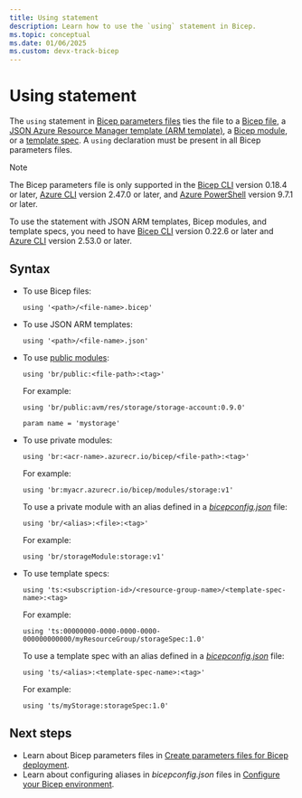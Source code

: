 ```yaml
---
title: Using statement
description: Learn how to use the `using` statement in Bicep.
ms.topic: conceptual
ms.date: 01/06/2025
ms.custom: devx-track-bicep
---
```


# Using statement

The `using` statement in [Bicep parameters files](./parameter-files.md) ties the file to a [Bicep file](./file.md), a [JSON Azure Resource Manager template (ARM template)](../templates/syntax.md), a [Bicep module](./modules.md), or a [template spec](./template-specs.md). A `using` declaration must be present in all Bicep parameters files.

> [!NOTE]
> The Bicep parameters file is only supported in the [Bicep CLI](./install.md#visual-studio-code-and-bicep-extension) version 0.18.4 or later, [Azure CLI](/cli/azure/install-azure-cli) version 2.47.0 or later, and [Azure PowerShell](/powershell/azure/install-azure-powershell) version 9.7.1 or later.
>
> To use the statement with JSON ARM templates, Bicep modules, and template specs, you need to have [Bicep CLI](./install.md#visual-studio-code-and-bicep-extension) version 0.22.6 or later and [Azure CLI](/cli/azure/install-azure-cli) version 2.53.0 or later.

## Syntax

- To use Bicep files:

  ```bicep
  using '<path>/<file-name>.bicep'
  ```

- To use JSON ARM templates:

  ```bicep
  using '<path>/<file-name>.json'
  ```

- To use [public modules](./modules.md#path-to-a-module):

  ```bicep
  using 'br/public:<file-path>:<tag>'
  ```

  For example:

  ```bicep
  using 'br/public:avm/res/storage/storage-account:0.9.0' 

  param name = 'mystorage'
  ```

- To use private modules:

  ```bicep
  using 'br:<acr-name>.azurecr.io/bicep/<file-path>:<tag>'
  ```

  For example:

  ```bicep
  using 'br:myacr.azurecr.io/bicep/modules/storage:v1'
  ```

  To use a private module with an alias defined in a [_bicepconfig.json_](./bicep-config.md) file:

  ```bicep
  using 'br/<alias>:<file>:<tag>'
  ```

  For example:

  ```bicep
  using 'br/storageModule:storage:v1'
  ```

- To use template specs:

  ```bicep
  using 'ts:<subscription-id>/<resource-group-name>/<template-spec-name>:<tag>
  ```

  For example:

  ```bicep
  using 'ts:00000000-0000-0000-0000-000000000000/myResourceGroup/storageSpec:1.0'
  ```

  To use a template spec with an alias defined in a [_bicepconfig.json_](./bicep-config.md) file:

  ```bicep
  using 'ts/<alias>:<template-spec-name>:<tag>'
  ```

  For example:

  ```bicep
  using 'ts/myStorage:storageSpec:1.0'
  ```

## Next steps

- Learn about Bicep parameters files in [Create parameters files for Bicep deployment](./parameter-files.md).
- Learn about configuring aliases in _bicepconfig.json_ files in [Configure your Bicep environment](./bicep-config.md).
